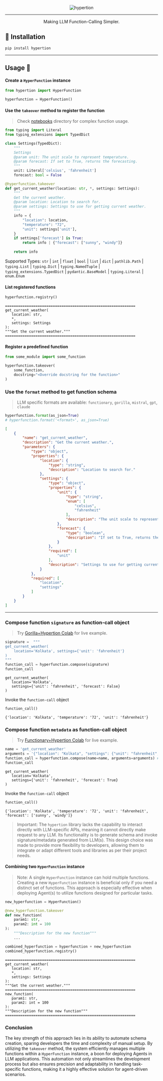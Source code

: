 <div align="center">
  <img src="./assets/main.gif" alt="hypertion">
</div>

---

<p align="center">Making LLM Function-Calling Simpler.</p>


## 🚀 Installation

```sh
pip install hypertion
```

---

## Usage 🤗

#### Create a `HyperFunction` instance

```py
from hypertion import HyperFunction

hyperfunction = HyperFunction()
```

#### Use the `takeover` method to register the function

> Check [notebooks](./notebooks) directory for complex function usage.

```py
from typing import Literal
from typing_extensions import TypedDict

class Settings(TypedDict):
    """
    Settings
    @param unit: The unit scale to represent temperature.
    @param forecast: If set to True, returns the forecasting.
    """
    unit: Literal['celsius', 'fahrenheit']
    forecast: bool = False

@hyperfunction.takeover
def get_current_weather(location: str, *, settings: Settings):
    """
    Get the current weather.
    @param location: Location to search for.
    @param settings: Settings to use for getting current weather.
    """
    info = {
        "location": location,
        "temperature": "72",
        "unit": settings['unit'],
    }
    if settings['forecast'] is True:
        return info | {"forecast": ["sunny", "windy"]}
    
    return info
```

Supported Types: `str` | `int` | `float` | `bool` | `list` | `dict` | `pathlib.Path` | `typing.List` | `typing.Dict` | `typing.NamedTuple` | `typing_extensions.TypedDict` | `pydantic.BaseModel` | `typing.Literal` | `enum.Enum`

#### List registered functions

```python
hyperfunction.registry()
```
```
============================================================
get_current_weather(
   location: str,
   *,
   settings: Settings
):
"""Get the current weather."""
============================================================
```

#### Register a predefined function

```python
from some_module import some_function

hyperfunction.takeover(
    some_function,
    docstring="<Override docstring for the function>"
)
```

### Use the `format` method to get function schema

> LLM specific formats are available: `functionary`, `gorilla`, `mistral`, `gpt`, `claude`

```python
hyperfunction.format(as_json=True)
# hyperfunction.format('<format>', as_json=True)
```
```json
[
    {
        "name": "get_current_weather",
        "description": "Get the current weather.",
        "parameters": {
            "type": "object",
            "properties": {
                "location": {
                    "type": "string",
                    "description": "Location to search for."
                },
                "settings": {
                    "type": "object",
                    "properties": {
                        "unit": {
                            "type": "string",
                            "enum": [
                                "celsius",
                                "fahrenheit"
                            ],
                            "description": "The unit scale to represent temperature."
                        },
                        "forecast": {
                            "type": "boolean",
                            "description": "If set to True, returns the forecasting."
                        }
                    },
                    "required": [
                        "unit"
                    ],
                    "description": "Settings to use for getting current weather."
                }
            },
            "required": [
                "location",
                "settings"
            ]
        }
    }
]
```
---

### Compose function `signature` as function-call object

> Try [Gorilla+Hypertion Colab](https://colab.research.google.com/drive/1DKkXHdebEgj7AfXqw6Ro17KQ1RUBMgco?usp=sharing) for live example.

```python
signature =  """
get_current_weather(
    location='Kolkata', settings={'unit': 'fahrenheit'}
)
"""
function_call = hyperfunction.compose(signature)
function_call
```
```
get_current_weather(
   location='Kolkata',
   settings={'unit': 'fahrenheit', 'forecast': False}
)
```

Invoke the `function-call` object

```python
function_call()
```
```
{'location': 'Kolkata', 'temperature': '72', 'unit': 'fahrenheit'}
```

### Compose function `metadata` as function-call object

> Try [Functionary+Hypertion Colab](https://colab.research.google.com/drive/1azzJiAcYRFItlzwEfRPk6UzDUPVAZkUl?usp=sharing) for live example.

```python
name = 'get_current_weather'
arguments = '{"location": "Kolkata", "settings": {"unit": "fahrenheit", "forecast": true}}'
function_call = hyperfunction.compose(name=name, arguments=arguments) # Accepts both JsON and dictionary object
function_call
```
```
get_current_weather(
   location='Kolkata',
   settings={'unit': 'fahrenheit', 'forecast': True}
)
```

Invoke the `function-call` object

```python
function_call()
```
```
{'location': 'Kolkata', 'temperature': '72', 'unit': 'fahrenheit', 'forecast': ['sunny', 'windy']}
```

> Important: The `hypertion` library lacks the capability to interact directly with LLM-specific APIs, meaning it cannot directly make request to any LLM. Its functionality is to generate schema and invoke signature/metadata generated from LLM(s). This design choice was made to provide more flexibility to developers, allowing them to integrate or adapt different tools and libraries as per their project needs.


#### Combining two `HyperFunction` instance

> Note: A single `HyperFunction` instance can hold multiple functions. Creating a new `HyperFunction` instance is beneficial only if you need a distinct set of functions. This approach is especially effective when deploying Agent(s) to utilize functions designed for particular tasks.

```py
new_hyperfunction = HyperFunction()

@new_hyperfunction.takeover
def new_function(
    param1: str,
    param2: int = 100
):
    """Description for the new function"""
    ...

combined_hyperfunction = hyperfunction + new_hyperfunction
combined_hyperfunction.registry()
```
```
============================================================
get_current_weather(
   location: str,
   *,
   settings: Settings
):
"""Get the current weather."""
============================================================
new_function(
   param1: str,
   param2: int = 100
):
"""Description for the new function"""
============================================================
```

### Conclusion

The key strength of this approach lies in its ability to automate schema creation, sparing developers the time and complexity of manual setup. By utilizing the `takeover` method, the system efficiently manages multiple functions within a `HyperFunction` instance, a boon for deploying Agents in LLM applications. This automation not only streamlines the development process but also ensures precision and adaptability in handling task-specific functions, making it a highly effective solution for agent-driven scenarios.